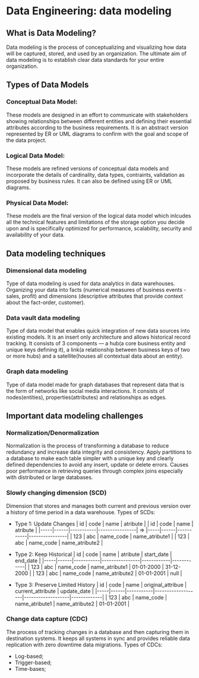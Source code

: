 # Data Engineering: data modeling

## What is Data Modeling?
Data modeling is the process of conceptualizing and visualizing how data will be captured, stored, and used by an organization. The ultimate aim of data modeling is to establish clear data standards for your entire organization.

## Types of Data Models

### Conceptual Data Model:
These models are designed in an effort to communicate with stakeholders showing relationships between different entities and defining their essential attributes according to the business requirements. It is an abstract version represented by ER or UML diagrams to confirm with the goal and scope of the data project.

### Logical Data Model:
These models are refined versions of conceptual data models and incorporate the details of cardinality, data types, contraints, validation as proposed by business rules. It can also be defined using ER or UML diagrams.

### Physical Data Model:
These models are the final version of the logical data model which inlcudes all the technical features and limitations of the storage option you decide upon and is specifically optimized for performance, scalability, security and availability of your data.

## Data modeling techniques
### Dimensional data modeling
Type of data modeling is used for data analytics in data warehouses. Organizing your data into facts (numerical measures of business events - sales, profit) and dimensions (descriptive attributes that provide context about the fact-order, customer).

### Data vault data modeling
Type of data model that enables quick integration of new data sources into existing models. It is an insert only architecture and allows historical record tracking. It consists of 3 components — a hub(a core business entity and unique keys defining it), a link(a relationship between business keys of two or more hubs) and a satellite(houses all contextual data about an entity).

### Graph data modeling
Type of data model made for graph databases that represent data that is the form of networks like social media interactions. It consists of nodes(entities), properties(attributes) and relationships as edges.

## Important data modeling challenges
### Normalization/Denormalization
Normalization is the process of transforming a database to reduce redundancy and increase data integrity and consistency. Apply partitions to a database to make each table simpler with a unique key and clearly defined dependencies to avoid any insert, update or delete errors. Causes poor performance in retrieving queries through complex joins especially with distributed or large databases.

### Slowly changing dimension (SCD)
Dimension that stores and manages both current and previous version over a history of time period in a data warehouse. Types of SCDs:
- Type 1: Update Changes
| id  | code | name      | atribute       |    | id  | code | name      | atribute       |
|-----|------|-----------|----------------| => |-----|------|-----------|----------------|
| 123 | abc  | name_code | name_atribute1 |    | 123 | abc  | name_code | name_atribute2 |

- Type 2: Keep Historical
| id  | code | name      | atribute       | start_date | end_date   |
|-----|------|-----------|----------------|------------|------------|
| 123 | abc  | name_code | name_atribute1 | 01-01-2000 | 31-12-2000 |
| 123 | abc  | name_code | name_atribute2 | 01-01-2001 | null       |

- Type 3: Preserve Limited History
| id  | code | name      | original_attribue | current_attribute | update_date |
|-----|------|-----------|-------------------|-------------------|-------------|
| 123 | abc  | name_code | name_atribute1    | name_atribute2    | 01-01-2001  |

### Change data capture (CDC)
The process of tracking changes in a database and then capturing them in destination systems. It keeps all systems in sync and provides reliable data replication with zero downtime data migrations.
Types of CDCs:
- Log-based;
- Trigger-based;
- Time-bases;
